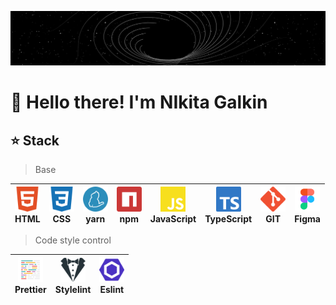 
![Gif](https://github.com/Afpia/Afpia/blob/main/space.gif)

# 👋 Hello there! I'm NIkita Galkin

## ⭐ Stack 
> Base

| <img src="./html5-color.svg" width="40px" height="40px"><br><span>HTML</span> | <img src="./css3-color.svg" width="40px" height="40px"><br><span>CSS</span> | <img src="./yarn-color.svg" width="40px" height="40px"><br><span>yarn</span> | <img src="./npm-color.svg" width="40px" height="40px"><br><span>npm</span> | <img src="./javascript-color.svg" width="40px" height="40px"><br><span>JavaScript</span> | <img src="./typescript-color.svg" width="40px" height="40px"><br><span>TypeScript</span> | <img src="./git-color.svg" width="40px" height="40px"><br><span>GIT</span> | <img src="./figma.svg" width="40px" height="40px"><br><span>Figma</span> |
| --- | --- | --- | --- | --- | --- | --- | --- |

> Сode style control

| <img src="./prettier-color.svg" width="40px" height="40px"><br><span>Prettier</span> | <img src="./stylelint-color.svg" width="40px" height="40px"><br><span>Stylelint</span> | <img src="./eslint-color.svg" width="40px" height="40px"><br><span>Eslint</span> |
| --- | --- | --- |



